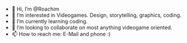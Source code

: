 - 👋 Hi, I’m @Roachim
- 👀 I’m interested in Videogames. Design, storytelling, graphics, coding.
- 🌱 I’m currently learning coding.
- 💞️ I’m looking to collaborate on most anything videogame oriented.
- 📫 How to reach me: E-Mail and phone :)

<!---
Roachim/Roachim is a ✨ special ✨ repository because its `README.md` (this file) appears on your GitHub profile.
You can click the Preview link to take a look at your changes.
--->
